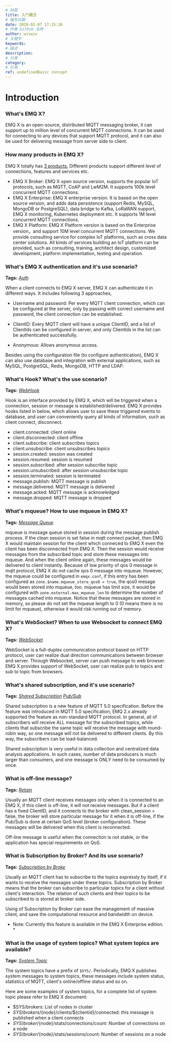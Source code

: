 ```yaml
---
# 标题
title: 入门概念
# 编写日期
date: 2020-02-07 17:15:26
# 作者 Github 名称
author: wivwiv
# 关键字
keywords:
# 描述
description:
# 分类
category: 
# 引用
ref: undefinedBasic concept
---
```


# Introduction

### What's EMQ X?

EMQ X is an open-source, distributed MQTT messaging broker, it can support up to million level of concurrent MQTT connections.  It can be used for connecting to any devices that support MQTT protocol, and it can also be used for delivering message from server side to client.




### How many products in EMQ X?


EMQ X totally has [3 products.](https://www.emqx.io/products) Different products support different level of connections, features and services etc.

- EMQ X Broker: EMQ X open source version, supports the popular IoT protocols, such as MQTT, CoAP and LwM2M. It supports 100k level concurrent MQTT connections.
- EMQ X Enterprise: EMQ X enterprise version.  It is based on the open source version, and adds data persistence (support Redis, MySQL, MongoDB or PostgreSQL), data bridge to Kafka, LoRaWAN support, EMQ X monitoring, Kubernetes deployment etc. It supports 1M level concurrent MQTT connections.
- EMQ X Platform: EMQ X Platform version is based on the Enterprise version，and support 10M level concurrent MQTT connections. We provide consulting service for complex IoT platforms, such as cross data center solutions. All kinds of services building an IoT platform can be provided, such as consulting, training, architect design, customized development, platform implementation, testing and operation.




### What's EMQ X authentication and it's use scenario?

**Tags:** [*Auth*](tags.md#auth)


When a client connects to EMQ X server,  EMQ X can authenticate it in different ways. It includes following 3 approaches,

- Username and password: Per every MQTT client connection, which can be configured at the server, only by passing with correct username and password, the client connection can be established.

- ClientID: Every MQTT client will have a unique ClientID,  and a list of ClientIds can be configured in server, and only ClientIds in the list can be authenticated successfully.

- Anonymous: Allows anonymous access.

Besides using the configuration file (to configure authentication), EMQ X can also use database and integration with external applications, such as MySQL, PostgreSQL, Redis, MongoDB, HTTP and LDAP.




### What's Hook? What's the use scenario?

**Tags:** [*WebHook*](tags.md#webhook)


Hook is an interface provided by EMQ X, which will be triggered when a connection, session or message is established/delivered. EMQ X provides hooks listed in below, which allows user to save these triggered events to database, and user can conveniently query all kinds of information, such as client connect,  disconnect.  

- client.connected: client online
- client.disconnected: client offline
- client.subscribe: client subscribes topics
- client.unsubscribe: client unsubscribes topics
- session.created: session was created
- session.resumed: session is resumed
- session.subscribed: after session subscribe topic
- session.unsubscribed: after session unsubscribe topic
- session.terminated: session is terminated
- message.publish: MQTT message is publish
- message.delivered: MQTT message is delivered
- message.acked: MQTT message is acknowledged
- message.dropped: MQTT message is dropped




### What's mqueue? How to use mqueue in EMQ X?

**Tags:** [*Message Queue*](tags.md#message-queue)


mqueue is message queue stored in session during the message publish process. If the clean session is set false in mqtt connect packet, then EMQ X would maintain session for the client which conneced to EMQ X even the client has been disconnected from EMQ X. Then the session would receive messages from the subscribed topic and store these messages into mqueue. And when the client online again, these messages would be delivered to client instantly. Because of low priority of qos 0 message in mqtt protocol, EMQ X do not cache qos 0 message into mqueue. However, the mqueue could be configured in `emqx.conf`, if this entry has been configured as `zone.$name.mqueue_store_qos0 = true`, the qos0 mesage would been stored into mqueue, too. mqueue has limit size, it would be configured with `zone.external.max_mqueue_len` to determine the number of messages cached into mqueue. Notice that these messages are stored in memory, so please do not set the mqueue length to 0 (0 means there is no limit for mqueue), otherwise it would risk running out of memory.




### What's WebSocket? When to use Websocket to connect EMQ X?

**Tags:** [*WebSocket*](tags.md#websocket)


WebSocket is a full-duplex communication protocol based on HTTP protocol, user can realize dual direction communications between browser and server. Through Websocket, server can push message to web browser. EMQ X provides support of WebSocket, user can realize pub to topics and sub to topic from browsers.




### What's shared subscription, and it's use scenario?

**Tags:** [*Shared Subscription*](tags.md#shared-subscription)  [*Pub/Sub*](tags.md#pub-sub)


Shared subscription is a new feature of MQTT 5.0 specification. Before the feature was introduced in MQTT 5.0 specification, EMQ 2.x already supported the feature as non-standard MQTT protocol. In general, all of subscribers will receive ALL message for the subscribed topics, while clients that subscribe the same topic will receive the message with round-robin way, so one message will not be delivered to different clients. By this way, the subscribers can be load-balanced.

Shared subscription is very useful in data collection and centralized data analysis applications. In such cases,  number of data producers is much larger than consumers, and one message is ONLY need to be consumed by once.




### What is off-line message?

**Tags:** [*Retain*](tags.md#retain)


Usually an MQTT client receives messages only when it is connected to an EMQ X, if this client is off-line, it will not receive messages. But if a client has a fixed ClientID, and it connects to the broker with clean_seesion = false, the broker will store particular message for it when it is off-line, if the Pub/Sub is done at certain QoS level (broker configuration). These messages will be delivered when this client is reconnected.  

Off-line message is useful when the connection is not stable, or the application has special requirements on QoS.




### What is Subscription by Broker? And its use scenario?

**Tags:** [*Subscription by Broke*](tags.md#subscription-by-broke)


Usually an MQTT client has to subscribe to the topics expressly by itself, if it wants to receive the messages under these topics. Subscription by Broker means that the broker can subscribe to particular topics for a client without client's interaction. The relation of such clients and their topics to be subscribed to is stored at broker side.

Using of Subscription by Broker can ease the management of massive client, and save the computational resource and bandwidth on device.

* Note: Currently this feature is available in the EMQ X Enterprise edition. *




### What is the usage of system topics? What system topics are available?

**Tags:** [*System Topic*](tags.md#system-topic)


The system topics have a prefix of `$SYS/`. Periodically, EMQ X publishes system messages to system topics, these messages include system status, statistics of MQTT, client's online/offline status and so on.

Here are some examples of system topics, for a complete list of system topic please refer to EMQ X document:

- $SYS/brokers:  List of nodes in cluster
- $SYS/brokers/${node}/clients/${clientid}/connected: this message is published when a client connects
- $SYS/broker/${node}/stats/connections/count: Number of connections on a node
- $SYS/broker/${node}/stats/sessions/count: Number of sessions on a node